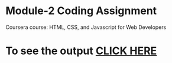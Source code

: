 # Module-2 Coding Assignment

Coursera course: HTML, CSS, and Javascript for Web Developers

# To see the output [CLICK HERE](https://github.com/Titusomega/web/edit/main/1.html)
